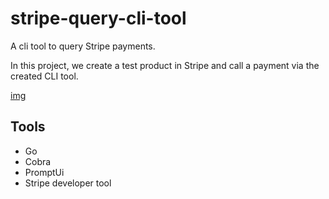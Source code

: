 # stripe-query-cli-tool
A cli tool to query Stripe payments.

In this project, we create a test product in Stripe and call a payment via the created CLI tool.

[img](img/overview.png)

## Tools
- Go
- Cobra
- PromptUi
- Stripe developer tool